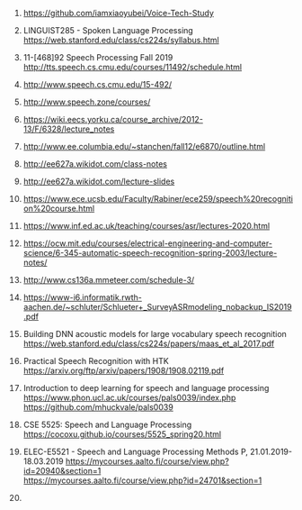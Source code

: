 1. https://github.com/iamxiaoyubei/Voice-Tech-Study

2. LINGUIST285 - Spoken Language Processing
https://web.stanford.edu/class/cs224s/syllabus.html

3. 11-[468]92 Speech Processing Fall 2019
http://tts.speech.cs.cmu.edu/courses/11492/schedule.html

4. http://www.speech.cs.cmu.edu/15-492/

5. http://www.speech.zone/courses/

6. https://wiki.eecs.yorku.ca/course_archive/2012-13/F/6328/lecture_notes

7. http://www.ee.columbia.edu/~stanchen/fall12/e6870/outline.html

8. http://ee627a.wikidot.com/class-notes 

9. http://ee627a.wikidot.com/lecture-slides 

10. https://www.ece.ucsb.edu/Faculty/Rabiner/ece259/speech%20recognition%20course.html

11. https://www.inf.ed.ac.uk/teaching/courses/asr/lectures-2020.html

12. https://ocw.mit.edu/courses/electrical-engineering-and-computer-science/6-345-automatic-speech-recognition-spring-2003/lecture-notes/

13. http://www.cs136a.mmeteer.com/schedule-3/

14. https://www-i6.informatik.rwth-aachen.de/~schluter/Schlueter+_SurveyASRmodeling_nobackup_IS2019.pdf

15. Building DNN acoustic models for large vocabulary speech recognition
https://web.stanford.edu/class/cs224s/papers/maas_et_al_2017.pdf

16. Practical Speech Recognition with HTK
https://arxiv.org/ftp/arxiv/papers/1908/1908.02119.pdf

17. Introduction to deep learning for speech and language processing
https://www.phon.ucl.ac.uk/courses/pals0039/index.php
https://github.com/mhuckvale/pals0039

18. CSE 5525: Speech and Language Processing
https://cocoxu.github.io/courses/5525_spring20.html 

19. ELEC-E5521 - Speech and Language Processing Methods P, 21.01.2019-18.03.2019
https://mycourses.aalto.fi/course/view.php?id=20940&section=1  
https://mycourses.aalto.fi/course/view.php?id=24701&section=1


20. 













